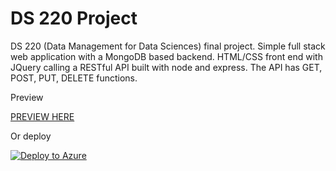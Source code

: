  # DS 220 Project

DS 220 (Data Management for Data Sciences) final project. Simple full stack web application with a MongoDB based backend. HTML/CSS front end with JQuery calling a RESTful API built with node and express. The API has GET, POST, PUT, DELETE functions. 

Preview 

[PREVIEW HERE](http://13.92.254.20:9000/) 

Or deploy

[![Deploy to Azure](https://azuredeploy.net/deploybutton.png)](https://azuredeploy.net/)

